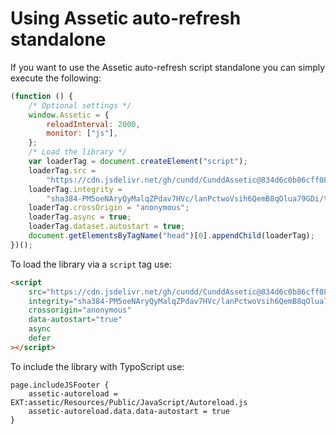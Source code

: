 # Using Assetic auto-refresh standalone

If you want to use the Assetic auto-refresh script standalone you can simply execute the following:

```javascript
(function () {
    /* Optional settings */
    window.Assetic = {
        reloadInterval: 2000,
        monitor: ["js"],
    };
    /* Load the library */
    var loaderTag = document.createElement("script");
    loaderTag.src =
        "https://cdn.jsdelivr.net/gh/cundd/CunddAssetic@834d6c0b86cff082c3875350d6b04d7d0fb95803/Resources/Public/JavaScript/Autoreload.js";
    loaderTag.integrity =
        "sha384-PM5oeNAryQyMalqZPdav7HVc/lanPctwoVsih6QemB8qOlua79GDi/tej3hiQRxF";
    loaderTag.crossOrigin = "anonymous";
    loaderTag.async = true;
    loaderTag.dataset.autostart = true;
    document.getElementsByTagName("head")[0].appendChild(loaderTag);
})();
```

To load the library via a `script` tag use:

```html
<script
    src="https://cdn.jsdelivr.net/gh/cundd/CunddAssetic@834d6c0b86cff082c3875350d6b04d7d0fb95803/Resources/Public/JavaScript/Autoreload.js"
    integrity="sha384-PM5oeNAryQyMalqZPdav7HVc/lanPctwoVsih6QemB8qOlua79GDi/tej3hiQRxF"
    crossorigin="anonymous"
    data-autostart="true"
    async
    defer
></script>
```

To include the library with TypoScript use:

```TypoScript
page.includeJSFooter {
    assetic-autoreload = EXT:assetic/Resources/Public/JavaScript/Autoreload.js
    assetic-autoreload.data.data-autostart = true
}
```
